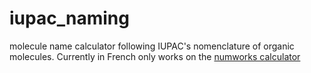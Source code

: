 # iupac_naming
molecule name calculator following IUPAC's nomenclature of organic molecules. Currently in French only
works on the [numworks calculator](https://numworks.com/)
